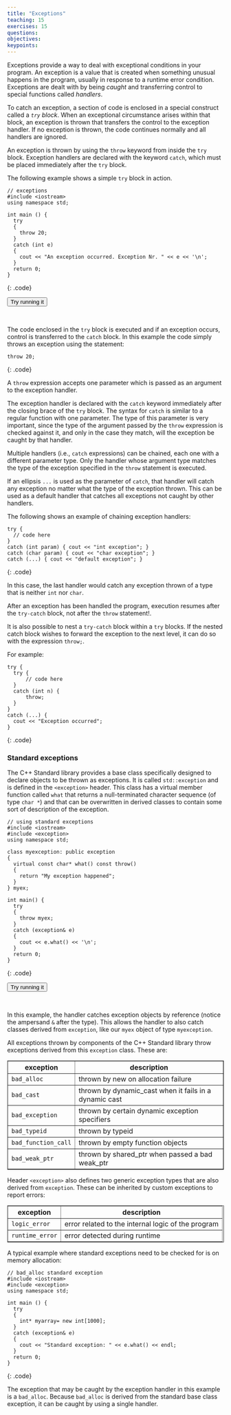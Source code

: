 ```yaml
---
title: "Exceptions"
teaching: 15
exercises: 15
questions:
objectives:
keypoints:
---
```

Exceptions provide a way to deal with exceptional conditions in your program. An exception is a value that is created when something unusual
happens in the program, usually in response to a runtime error condition. Exceptions are dealt with by being *caught* and transferring control 
to special functions called *handlers*.

To catch an exception, a section of code is enclosed in a special construct called a *`try` block*. 
When an exceptional circumstance arises within that block, an exception is thrown that transfers the control to the exception handler. 
If no exception is thrown, the code continues normally and all handlers are ignored.

An exception is thrown by using the `throw` keyword from inside the `try` block. Exception handlers are declared with the keyword `catch`, 
which must be placed immediately after the `try` block. 

The following example shows a simple `try` block in action.

~~~
// exceptions
#include <iostream>
using namespace std;

int main () {
  try
  {
    throw 20;
  }
  catch (int e)
  {
    cout << "An exception occurred. Exception Nr. " << e << '\n';
  }
  return 0;
}
~~~
{: .code}

<form target="_blank" method="post" action="http://cpp.sh/">
<input type="hidden" name="source" id="sub1"/>
<input type="submit" value="Try running it"/>
<script type="text/javascript">
document.getElementById('sub1').value = `// exceptions
#include <iostream>
using namespace std;

int main () {
  try
  {
    throw 20;
  }
  catch (int e)
  {
    cout << "An exception occurred. Exception Nr. " << e << '\\n';
  }
  return 0;
}
`;
</script>
</form>
<br>

The code enclosed in the `try` block is executed and if an exception occurs, control is transferred to the `catch` block. In this example 
the code simply throws an exception using the statement:

~~~
throw 20;
~~~
{: .code}

A `throw` expression accepts one parameter which is passed as an argument to the exception handler.

The exception handler is declared with the `catch` keyword immediately after the closing brace of the `try` block. The syntax for `catch` is 
similar to a regular function with one parameter. The type of this parameter is very important, since the type of the argument passed by the 
`throw` expression is checked against it, and only in the case they match, will the exception be caught by that handler.

Multiple handlers (i.e., `catch` expressions) can be chained, each one with a different parameter type. Only the handler whose argument type 
matches the type of the exception specified in the `throw` statement is executed.

If an ellipsis `...` is used as the parameter of `catch`, that handler will catch any exception no matter what the type of the exception thrown. 
This can be used as a default handler that catches all exceptions not caught by other handlers. 

The following shows an example of chaining exception handlers:

~~~
try {
  // code here
}
catch (int param) { cout << "int exception"; }
catch (char param) { cout << "char exception"; }
catch (...) { cout << "default exception"; }
~~~
{: .code}

In this case, the last handler would catch any exception thrown of a type that is neither `int` nor `char`.

After an exception has been handled the program, execution resumes after the `try-catch` block, not after the `throw` statement!.

It is also possible to nest a `try-catch` block within a `try` blocks. If the nested catch block wishes to forward the exception
to the next level, it can do so with the expression `throw;`. 

For example: 

~~~
try {
  try {
      // code here
  }
  catch (int n) {
      throw;
  }
}
catch (...) {
  cout << "Exception occurred";
}
~~~
{: .code}

### Standard exceptions

The C++ Standard library provides a base class specifically designed to declare objects to be thrown as exceptions. 
It is called `std::exception` and is defined in the `<exception>` header. This class has a virtual member function called 
`what` that returns a null-terminated character sequence (of type `char *`) and that can be overwritten in derived classes 
to contain some sort of description of the exception.

~~~
// using standard exceptions
#include <iostream>
#include <exception>
using namespace std;

class myexception: public exception
{
  virtual const char* what() const throw()
  {
    return "My exception happened";
  }
} myex;

int main() {
  try
  {
    throw myex;
  }
  catch (exception& e)
  {
    cout << e.what() << '\n';
  }
  return 0;
}
~~~
{: .code}

<form target="_blank" method="post" action="http://cpp.sh/">
<input type="hidden" name="source" id="sub2"/>
<input type="submit" value="Try running it"/>
<script type="text/javascript">
document.getElementById('sub2').value = `// using standard exceptions
#include <iostream>
#include <exception>
using namespace std;

class myexception: public exception
{
  virtual const char* what() const throw()
  {
    return "My exception happened";
  }
} myex;

int main() {
  try
  {
    throw myex;
  }
  catch (exception& e)
  {
    cout << e.what() << '\\n';
  }
  return 0;
}
`;
</script>
</form>
<br>


In this example, the handler catches exception objects by reference (notice the ampersand `&` after the type). This allows the
handler to also catch classes derived from `exception`, like our `myex` object of type `myexception`.

All exceptions thrown by components of the C++ Standard library throw exceptions derived from this `exception` class. These are:

<table border="1">
<tr><th>exception</th><th>description</th></tr>
<tr><td><code>bad_alloc</code></td><td>thrown by new on allocation failure</td></tr>
<tr><td><code>bad_cast</code></td><td>thrown by dynamic_cast when it fails in a dynamic cast</td></tr>
<tr><td><code>bad_exception</code></td><td>thrown by certain dynamic exception specifiers</td></tr>
<tr><td><code>bad_typeid</code></td><td>thrown by typeid</td></tr>
<tr><td><code>bad_function_call</code></td><td>thrown by empty function objects</td></tr>
<tr><td><code>bad_weak_ptr</code></td><td>thrown by shared_ptr when passed a bad weak_ptr</td></tr>
</table>

Header `<exception>` also defines two generic exception types that are also derived from `exception`. These can be inherited by 
custom exceptions to report errors:

<table border="1">
<tr><th>exception</th><th>description</th></tr>
<tr><td><code>logic_error</code></td><td>error related to the internal logic of the program</td></tr>
<tr><td><code>runtime_error</code></td><td>error detected during runtime</td></tr>
</table>

A typical example where standard exceptions need to be checked for is on memory allocation:

~~~
// bad_alloc standard exception
#include <iostream>
#include <exception>
using namespace std;

int main () {
  try
  {
    int* myarray= new int[1000];
  }
  catch (exception& e)
  {
    cout << "Standard exception: " << e.what() << endl;
  }
  return 0;
}
~~~
{: .code}


The exception that may be caught by the exception handler in this example is a `bad_alloc`. Because `bad_alloc` 
is derived from the standard base class exception, it can be caught by using a single handler.

